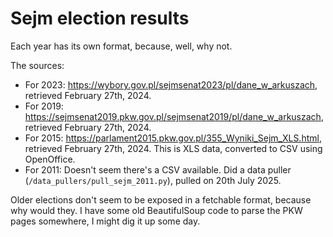 # Sejm election results

Each year has its own format, because, well, why not.

The sources:

 - For 2023: https://wybory.gov.pl/sejmsenat2023/pl/dane_w_arkuszach, retrieved February 27th, 2024.
 - For 2019: https://sejmsenat2019.pkw.gov.pl/sejmsenat2019/pl/dane_w_arkuszach, retrieved February 27th, 2024.
 - For 2015: https://parlament2015.pkw.gov.pl/355_Wyniki_Sejm_XLS.html, retrieved February 27th, 2024. This is XLS data, converted to CSV using OpenOffice.
 - For 2011: Doesn't seem there's a CSV available. Did a data puller (`/data_pullers/pull_sejm_2011.py`), pulled on 20th July 2025.

Older elections don't seem to be exposed in a fetchable format, because why would they. I have some old BeautifulSoup code to parse the PKW pages somewhere, I might dig it up some day.
